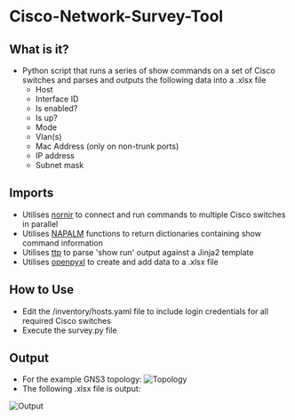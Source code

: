 # Cisco-Network-Survey-Tool
## What is it?
- Python script that runs a series of show commands on a set of Cisco switches and parses and outputs the following data into a .xlsx file
  - Host
  - Interface ID
  - Is enabled?
  - Is up?
  - Mode
  - Vlan(s)
  - Mac Address (only on non-trunk ports)
  - IP address
  - Subnet mask
## Imports
- Utilises [nornir](https://nornir.readthedocs.io/en/latest/) to connect and run commands to multiple Cisco switches in parallel
- Utilises [NAPALM](https://napalm.readthedocs.io/en/latest/) functions to return dictionaries containing show command information
- Utilises [ttp](https://ttp.readthedocs.io/en/latest/) to parse 'show run' output against a Jinja2 template
- Utilises [openpyxl](https://openpyxl.readthedocs.io/en/latest/) to create and add data to a .xlsx file
## How to Use
- Edit the /inventory/hosts.yaml file to include login credentials for all required Cisco switches
- Execute the survey.py file
## Output
- For the example GNS3 topology:
![Topology](https://user-images.githubusercontent.com/38755612/93078869-20d1f200-f683-11ea-90cf-d9e89a0e8299.PNG)
- The following .xlsx file is output:

![Output](https://user-images.githubusercontent.com/38755612/93078861-1f082e80-f683-11ea-9ea7-a6b381eeed31.png)
